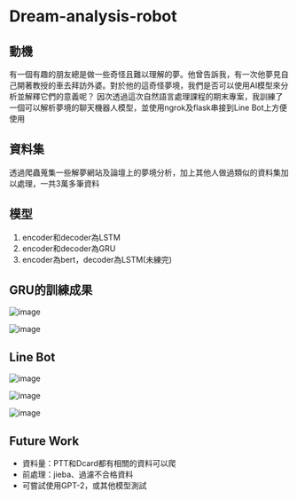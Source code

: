 # Dream-analysis-robot

## 動機
有一個有趣的朋友總是做一些奇怪且難以理解的夢。他曾告訴我，有一次他夢見自己開著教授的車去拜訪外婆。對於他的這奇怪夢境，我們是否可以使用AI模型來分析並解釋它們的意義呢？
因次透過這次自然語言處理課程的期末專案，我訓練了一個可以解析夢境的聊天機器人模型，並使用ngrok及flask串接到Line Bot上方便使用

## 資料集
透過爬蟲蒐集一些解夢網站及論壇上的夢境分析，加上其他人做過類似的資料集加以處理，一共3萬多筆資料

## 模型
1. encoder和decoder為LSTM
2. encoder和decoder為GRU
3. encoder為bert，decoder為LSTM(未練完)

## GRU的訓練成果
![image](https://github.com/Zing-X/Dream-analysis-robot/assets/135576414/a10d490e-859a-427c-b069-66b9dd4edfe2)

![image](https://github.com/Zing-X/Dream-analysis-robot/assets/135576414/f585086d-e967-40fa-b42f-2df85738335f)

## Line Bot
![image](https://github.com/Zing-X/Dream-analysis-robot/assets/135576414/aa0b61f9-f548-4126-8d37-b7967132ddb3)

![image](https://github.com/Zing-X/Dream-analysis-robot/assets/135576414/2de3f96d-2db2-48fb-9f55-161c7753f26f)

![image](https://github.com/Zing-X/Dream-analysis-robot/assets/135576414/cbc82762-89a0-447c-8320-b3e1ece1ed9d)

## Future Work
- 資料量：PTT和Dcard都有相關的資料可以爬
- 前處理：jieba、過濾不合格資料
- 可嘗試使用GPT-2，或其他模型測試
